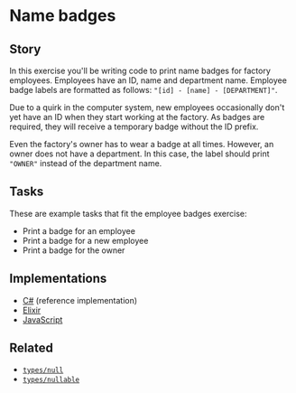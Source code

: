 # Name badges

## Story

In this exercise you'll be writing code to print name badges for factory employees. Employees have an ID, name and department name. Employee badge labels are formatted as follows: `"[id] - [name] - [DEPARTMENT]"`.

Due to a quirk in the computer system, new employees occasionally don't yet have an ID when they start working at the factory. As badges are required, they will receive a temporary badge without the ID prefix.

Even the factory's owner has to wear a badge at all times. However, an owner does not have a department. In this case, the label should print `"OWNER"` instead of the department name.

## Tasks

These are example tasks that fit the employee badges exercise:

- Print a badge for an employee
- Print a badge for a new employee
- Print a badge for the owner

## Implementations

- [C#][implementation-csharp] (reference implementation)
- [Elixir][implementation-elixir]
- [JavaScript][implementation-javascript]

## Related

- [`types/null`][types-null]
- [`types/nullable`][types-nullable]

[types-null]: ../types/null.md
[types-nullable]: ../types/nullable.md
[implementation-csharp]: ../../languages/csharp/exercises/concept/nullability/.docs/instructions.md
[implementation-javascript]: ../../languages/javascript/exercises/concept/nullability/.docs/instructions.md
[implementation-elixir]: ../../languages/elixir/exercises/concept/nil/.docs/instructions.md
[implementation-javascript]: ../../languages/javascript/exercises/concept/nullability/.docs/instructions.md

